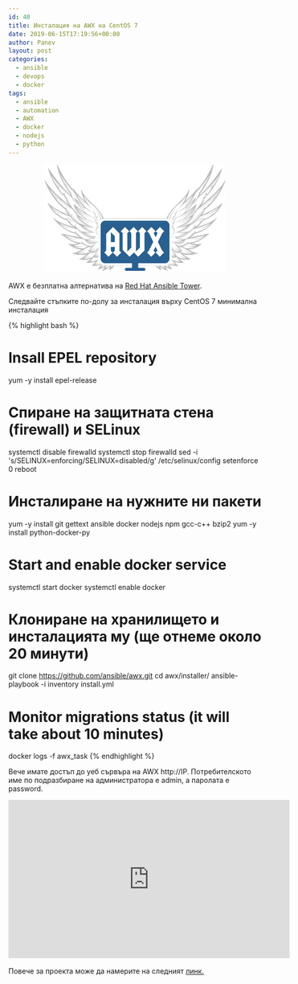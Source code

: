 ```yaml
---
id: 40
title: Инсталация на AWX на CentOS 7
date: 2019-06-15T17:19:56+00:00
author: Panev
layout: post
categories:
  - ansible
  - devops
  - docker
tags:
  - ansible
  - automation
  - AWX
  - docker
  - nodejs
  - python
---
```

<center>
<img src="https://raw.githubusercontent.com/rpanev/rpanev.github.io/master/static/img/_posts/awx.jpg" alt="AWX " />
</center>

<br >
AWX е безплатна алтернатива на <a href="https://access.redhat.com/products/ansible-tower-red-hat" rel="noopener noreferrer" target="_blank">Red Hat Ansible Tower</a>.


Следвайте стъпките по-долу за инсталация върху CentOS 7 минимална инсталация

{% highlight bash %}
# Insall EPEL repository
yum -y install epel-release

# Спиране на защитната стена (firewall) и SELinux
systemctl disable firewalld
systemctl stop firewalld
sed -i 's/SELINUX=enforcing/SELINUX=disabled/g' /etc/selinux/config
setenforce 0
reboot

# Инсталиране на нужните ни пакети
yum -y install git gettext ansible docker nodejs npm gcc-c++ bzip2
yum -y install python-docker-py

#  Start and enable docker service
systemctl start docker
systemctl enable docker

# Клониране на хранилището и инсталацията му (ще отнеме около 20 минути)
git clone https://github.com/ansible/awx.git
cd awx/installer/
ansible-playbook -i inventory install.yml

# Monitor migrations status (it will take about 10 minutes)
docker logs -f awx_task
{% endhighlight %}

Вече имате достъп до уеб сървъра на AWX http://IP. Потребителското име по подразбиране на администратора е admin, а паролата е password.


<iframe width="560" height="315" src="https://www.youtube.com/embed/ZatqBgn_Wic" frameborder="0" allow="accelerometer; autoplay; encrypted-media; gyroscope; picture-in-picture" allowfullscreen></iframe>


Повече за проекта може да намерите на следният <a href="https://www.ansible.com/products/awx-project/faq" rel="noopener noreferrer" target="_blank">линк.</a>